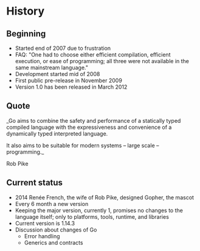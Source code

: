 # History

## Beginning

* Started end of 2007 due to frustration
* FAQ: "One had to choose either efficient compilation, efficient execution, or ease of programming; all three were not available in the same mainstream language."
* Development started mid of 2008
* First public pre-release in November 2009
* Version 1.0 has been released in March 2012

## Quote

_Go aims to combine the safety and performance of a statically typed compiled language with the expressiveness and convenience of a dynamically typed interpreted language.

It also aims to be suitable for modern systems – large scale – programming._

Rob Pike

## Current status

* 2014 Renée French, the wife of Rob Pike, designed Gopher, the mascot
* Every 6 month a new version
* Keeping the major version, currently 1, promises no changes to the language itself; only to platforms, tools, runtime, and libraries
* Current version is 1.14.3
* Discussion about changes of Go
  * Error handling
  * Generics and contracts
